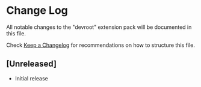 # Change Log

All notable changes to the "devroot" extension pack will be documented in this file.

Check [Keep a Changelog](http://keepachangelog.com/) for recommendations on how to structure this file.

## [Unreleased]

- Initial release
